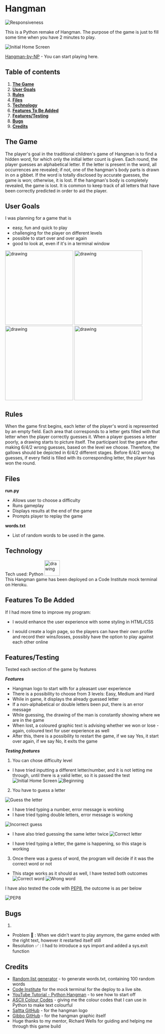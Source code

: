 # Hangman

![Responsiveness](assets/images/am_i_responsive.png)

This is a Python remake of Hangman. 
The purpose of the game is just to fill some time when you have 2 minutes to play. 

![Initial Home Screen](assets/images/initial_screen.png)

[Hangman-by-NP](https://hangman-by-np.herokuapp.com/) - You can start playing here. 

## Table of contents
1. [**The Game**](#game)
2. [**User Goals**](#user-goals)
3. [**Rules**](#rules)
4. [**Files**](#files)
5. [**Technology**](#technology)
6. [**Features To Be Added**](#features-to-be-added)
7. [**Features/Testing**](#features/testing)
8. [**Bugs**](#bugs)
8. [**Credits**](#credits)

## **The Game**
The player's goal in the traditional children's game of Hangman is to find a hidden word, for which only the initial letter count is given. Each round, the player guesses an alphabetical letter. If the letter is present in the word, all occurrences are revealed; if not, one of the hangman's body parts is drawn in on a gibbet. If the word is totally disclosed by accurate guesses, the game is won; otherwise, it is lost. If the hangman's body is completely revealed, the game is lost. It is common to keep track of all letters that have been correctly predicted in order to aid the player.

## **User Goals**
I was planning for a game that is
 * easy, fun and quick to play
 * challenging for the player on different levels
 * possible to start over and over again
 * good to look at, even if it's in a terminal window

 <img src="assets/images/userstory1.png" alt="drawing" height ="240" width="220"/> 
 <img src="assets/images/userstory2.png" alt="drawing" height ="240" width="220"/>
 <img src="assets/images/userstory3.png" alt="drawing" height ="240" width="220"/>
 <img src="assets/images/userstory4.png" alt="drawing" height ="240" width="220"/>


## **Rules**
When the game first begins, each letter of the player's word is represented by an empty field.
Each area that corresponds to a letter gets filled with that letter when the player correctly guesses it.
When a player guesses a letter poorly, a drawing starts to picture itself.
The participant lost the game after making 6/4/2 wrong guesses, based on the level we choose.
Therefore, the gallows should be depicted in 6/4/2 different stages.
Before 6/4/2 wrong guesses, if every field is filled with its corresponding letter, the player has won the round.

## **Files**

**run.py**

* Allows user to choose a difficulty
* Runs gameplay
* Displays results at the end of the game
* Prompts player to replay the game

**words.txt**

* List of random words to be used in the game.

## **Technology**
Tech used: Python 
<img src="assets/images/python_logo.png" alt="drawing" height ="50" width="50"/>
<br>
This Hangman game has been deployed on a Code Institute mock terminal on Heroku.

## **Features To Be Added**

If I had more time to improve my program:

* I would enhance the user experience with some styling in HTML/CSS

* I would create a login page, so the players can have their own profile and record their wins/losses, possibly have the option to play against each other online

## **Features/Testing**
Tested each section of the game by features

***Features***

*   Hangman logo to start with for a pleasant user experience
*   There is a possibility to choose from 3 levels: Easy, Medium and Hard
*   While in game, it displays the already guessed letter
*   If a non-alphabetical or double letters been put, there is an error message
*   While guessing, the drawing of the man is constantly showing where we are in the game
*   When lost, a coloured graphic text is advising whether we won or lose - again, coloured text for user experience as well
*   After this, there is a possibility to restart the game, if we say Yes, it start over again, if we say No, it exits the game

***Testing features***

1. You can chose difficulty level
*   I have tried inputting a different letter/number, and it is not letting me through, until there is a valid letter, so it is passed the test
![Initial Home Screen](assets/images/initial_screen.png)
![Beginning](assets/images/begin.png)

2. You have to guess a letter

![Guess the letter](assets/images/guessing.png)
*   I have tried typing a number, error message is working
*   I have tried typing double letters, error message is working

![Incorrect guess](assets/images/single_letter.png)

*   I have also tried guessing the same letter twice
![Correct letter](assets/images/already_guessed.png)

*   I have tried typing a letter, the game is happening, so this stage is working


3. Once there was a guess of word, the program will decide if it was the correct word or not
*   This stage works as it should as well, I have tested both outcomes
![Correct word](assets/images/winner.png)
![Wrong word](assets/images/loser.png)


I have also tested the code with [PEP8](http://pep8online.com/), the outcome is as per below

![PEP8](assets/images/pep8.png)

## **Bugs**
1. 
* Problem :lady_beetle: : When we didn't want to play anymore, the game ended with the right text, however it restarted itself still 
* Resolution :white_check_mark: : I had to introduce a sys import and added a sys.exit function


## **Credits**

* [Random list generator](https://randomwordgenerator.com) - to generate words.txt, containing 100 random words
* [Code Institute](https://codeinstitute.net/) for the mock terminal for the deploy to a live site.
* [YouTube Tutorial - Python Hangman](https://www.youtube.com/watch?v=m4nEnsavl6w) - to see how to start off
* [ASCII Colour Codes](https://www.lihaoyi.com/post/BuildyourownCommandLinewithANSIescapecodes.html) - giving me the colour codes that I can use in Python to make text colourful
* [Saltta GitHub](https://github.com/saltta/hangman-game) - for the hangman logo
* [Gibbo GitHub](https://github.com/gibbo101/hangman) - for the hangman graphic itself
* Huge thanks to my mentor, Richard Wells for guiding and helping me through this game build


 